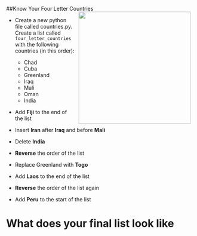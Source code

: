 
##Know Your Four Letter Countries
<img src="https://s3.amazonaws.com/after-school-assets/globe.jpeg" align="right" width="300px" hspace="10">
+ Create a new python file called countries.py. Create a list called `four_letter_countries` with the following countries (in this order):
	- Chad
	- Cuba
	- Greenland
	- Iraq
	- Mali
	- Oman
	- India

+ Add **Fiji** to the end of the list

+ Insert **Iran** after **Iraq** and before **Mali**

+ Delete **India**

+ **Reverse** the order of the list

+ Replace Greenland with **Togo**

+ Add **Laos** to the end of the list

+ **Reverse** the order of the list again

+ Add **Peru** to the start of the list

# What does your final list look like

